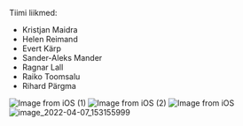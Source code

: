 


Tiimi liikmed: 
 * Kristjan Maidra 
 * Helen Reimand 
 * Evert Kärp
 * Sander-Aleks Mander 
 * Ragnar Lall
 * Raiko Toomsalu 
 * Rihard Pärgma


![Image from iOS (1)](https://user-images.githubusercontent.com/91615049/162193486-1ce9bd1c-1907-42d7-a4a0-34a455600806.jpg)
![Image from iOS (2)](https://user-images.githubusercontent.com/91615049/162193489-b5dc2422-c65b-4c8f-8ffc-a5dd135127b9.jpg)
![Image from iOS](https://user-images.githubusercontent.com/91615049/162193492-4fa257cb-54d6-4a0c-8f13-55726ac9738b.jpg)
![image_2022-04-07_153155999](https://user-images.githubusercontent.com/91615049/162199183-f21a26c2-6d5c-4d95-9a5a-b593fb651a30.png)
